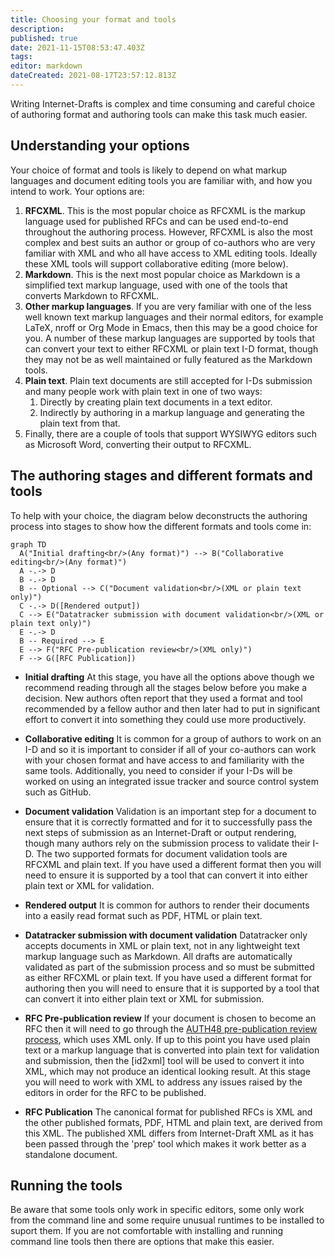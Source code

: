 ```yaml
---
title: Choosing your format and tools
description: 
published: true
date: 2021-11-15T08:53:47.403Z
tags: 
editor: markdown
dateCreated: 2021-08-17T23:57:12.813Z
---
```


Writing Internet-Drafts is complex and time consuming and careful choice of authoring format and authoring tools can make this task much easier.

## Understanding your options
Your choice of format and tools is likely to depend on what markup languages and document editing tools you are familiar with, and how you intend to work.  Your options are:
1. **RFCXML**.  This is the most popular choice as RFCXML is the markup language used for published RFCs and can be used end-to-end throughout the authoring process. However, RFCXML is also the most complex and best suits an author or group of co-authors who are very familiar with XML and who all have access to XML editing tools. Ideally these XML tools will support collaborative editing (more below).
1. **Markdown**.  This is the next most popular choice as Markdown is a simplified text markup language, used with one of the tools that converts Markdown to RFCXML. 
1. **Other markup languages**.  If you are very familiar with one of the less well known text markup languages and their normal editors, for example LaTeX, nroff or Org Mode in Emacs, then this may be a good choice for you.  A number of these markup languages are supported by tools that can convert your text to either RFCXML or plain text I-D format, though they may not be as well maintained or fully featured as the Markdown tools.
1. **Plain text**.  Plain text documents are still accepted for I-Ds submission and many people work with plain text in one of two ways:
    1. Directly by creating plain text documents in a text editor.
    1. Indirectly by authoring in a markup language and generating the plain text from that.
  1.  Finally, there are a couple of tools that support WYSIWYG editors such as Microsoft Word, converting their output to RFCXML.

## The authoring stages and different formats and tools
To help with your choice, the diagram below deconstructs the authoring process into stages to show how the different formats and tools come in:

```mermaid
graph TD  
  A("Initial drafting<br/>(Any format)") --> B("Collaborative editing<br/>(Any format)")
  A -.-> D
  B -.-> D
  B -- Optional --> C("Document validation<br/>(XML or plain text only)")
  C -.-> D([Rendered output])
  C --> E("Datatracker submission with document validation<br/>(XML or plain text only)")
  E -.-> D
  B -- Required --> E
  E --> F("RFC Pre-publication review<br/>(XML only)")
  F --> G([RFC Publication])
```

- **Initial drafting** 
At this stage, you have all the options above though we recommend reading through all the stages below before you make a decision. New authors often report that they used a format and tool recommended by a fellow author and then later had to put in significant effort to convert it into something they could use more productively.

- **Collaborative editing**
It is common for a group of authors to work on an I-D and so it is important to consider if all of your co-authors can work with your chosen format and have access to and familiarity with the same tools. Additionally, you need to consider if your I-Ds will be worked on using an integrated issue tracker and source control system such as GitHub. 

- **Document validation** 
Validation is an important step for a document to ensure that it is correctly formatted and for it to successfully pass the next steps of submission as an Internet-Draft or output rendering, though many authors rely on the submission process to validate their I-D. The two supported formats for document validation tools are RFCXML and plain text.  If you have used a different format then you will need to ensure it is supported by a tool that can convert it into either plain text or XML for validation.

- **Rendered output**
It is common for authors to render their documents into a easily read format such as PDF, HTML or plain text.

- **Datatracker submission with document validation**
Datatracker only accepts documents in XML or plain text, not in any lightweight text markup language such as Markdown. All drafts are automatically validated as part of the submission process and so must be submitted as either RFCXML or plain text. If you have used a different format for authoring then you will need to ensure that it is supported by a tool that can convert it into either plain text or XML for submission.

- **RFC Pre-publication review**
If your document is chosen to become an RFC then it will need to go through the [AUTH48 pre-publication review process](https://www.rfc-editor.org/pubprocess/auth48/), which uses XML only.  If up to this point you have used plain text or a markup language that is converted into plain text for validation and submission, then the [id2xml] tool will be used to convert it into XML, which may not produce an identical looking result. At this stage you will need to work with XML to address any issues raised by the editors in order for the RFC to be published.

- **RFC Publication**
The canonical format for published RFCs is XML and the other published formats, PDF, HTML and plain text, are derived from this XML. The published XML differs from Internet-Draft XML as it has been passed through the 'prep' tool which makes it work better as a standalone document. 

## Running the tools
Be aware that some tools only work in specific editors, some only work from the command line and some require unusual runtimes to be installed to suport them. If you are not comfortable with installing and running command line tools then there are options that make this easier.
